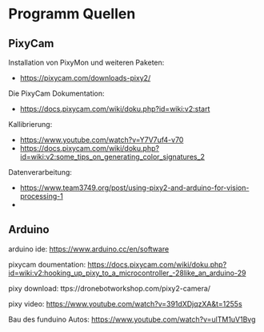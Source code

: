 # Programm Quellen
## PixyCam
Installation von PixyMon und weiteren Paketen:
* https://pixycam.com/downloads-pixy2/

Die PixyCam Dokumentation:
* https://docs.pixycam.com/wiki/doku.php?id=wiki:v2:start 

Kallibrierung:
* https://www.youtube.com/watch?v=Y7V7uf4-v70
* https://docs.pixycam.com/wiki/doku.php?id=wiki:v2:some_tips_on_generating_color_signatures_2

Datenverarbeitung:
* https://www.team3749.org/post/using-pixy2-and-arduino-for-vision-processing-1
* 
## Arduino
 arduino ide: https://www.arduino.cc/en/software

  pixycam doumentation: https://docs.pixycam.com/wiki/doku.php?id=wiki:v2:hooking_up_pixy_to_a_microcontroller_-28like_an_arduino-29

  pixy download: ttps://dronebotworkshop.com/pixy2-camera/

 pixy video:  https://www.youtube.com/watch?v=391dXDjqzXA&t=1255s

 Bau des funduino Autos: https://www.youtube.com/watch?v=ulTM1uV1Bvg


